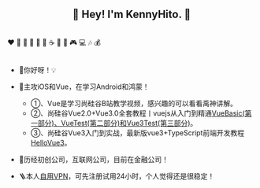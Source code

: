 <h2 align="center">👋 Hey! I'm KennyHito. 🐘</h2>
<br />
❤️ 🍦 🍓 🍉 🍋 🥛 ☕ 🍗 🍟 🎮 💻 🎶 💰
<br />
<br />

- 🔭你好呀！💡

- 🤔主攻iOS和Vue，在学习Android和鸿蒙！
  
  - ①、Vue是学习尚硅谷B站教学视频，感兴趣的可以看看禹神讲解。
  - ②、尚硅谷Vue2.0+Vue3.0全套教程丨vuejs从入门到精通[VueBasic(第一部分)、VueTest(第二部分)和Vue3Test(第三部分)](https://github.com/KennyHito?tab=repositories)。
  - ③、尚硅谷Vue3入门到实战，最新版vue3+TypeScript前端开发教程[HelloVue3](https://github.com/KennyHito/HelloVue3)。

- 🍋历经初创公司，互联网公司，目前在金融公司！

- 🪜本人[自用VPN](https://goooo.huajic.cfd/auth/register?code=d39H)，可先注册试用24小时，个人觉得还是很稳定！

